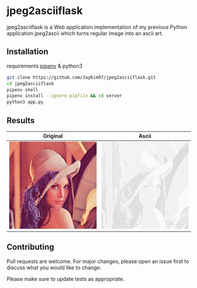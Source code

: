 # jpeg2asciiflask

jpeg2asciiflask is a Web application implementation of my previous Python application jpeg2ascii which turns regular image into an ascii art.

## Installation

requirements [pipenv](https://pypi.org/project/pipenv/) & python3

```bash
git clone https://github.com/JayKim97/jpeg2asciiflask.git
cd jpeg2asciiflask
pipenv shell
pipenv install --ignore-pipfile && cd server
python3 app.py
```

## Results

|                                                   Original                                                    |                                                     Ascii                                                      |
| :-----------------------------------------------------------------------------------------------------------: | :------------------------------------------------------------------------------------------------------------: |
| <img src="https://github.com/JayKim97/jpeg2asciiflask/blob/main/server/static/uploads/Lenna.png" width="250"> | <img src="https://github.com/JayKim97/jpeg2asciiflask/blob/main/server/static/results/result.png" width="250"> |

## Contributing

Pull requests are welcome. For major changes, please open an issue first to discuss what you would like to change.

Please make sure to update tests as appropriate.
